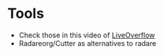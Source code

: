 # Tools

* Check those in this video of [LiveOverflow](https://www.youtube.com/watch?v=3NTXFUxcKPc&list=PLhixgUqwRTjxglIswKp9mpkfPNfHkzyeN&index=7)
* Radareorg/Cutter as alternatives to radare

